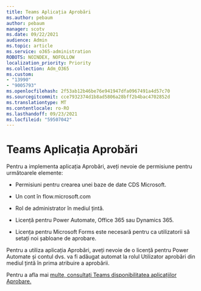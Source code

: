 ```yaml
---
title: Teams Aplicația Aprobări
ms.author: pebaum
author: pebaum
manager: scotv
ms.date: 09/22/2021
audience: Admin
ms.topic: article
ms.service: o365-administration
ROBOTS: NOINDEX, NOFOLLOW
localization_priority: Priority
ms.collection: Adm_O365
ms.custom:
- "13990"
- "9005793"
ms.openlocfilehash: 2f53ab12b46be76e941947dfa0967491a4d57c70
ms.sourcegitcommit: cce7932374d1b8ad5806a28bff2b4bac4702852d
ms.translationtype: MT
ms.contentlocale: ro-RO
ms.lasthandoff: 09/23/2021
ms.locfileid: "59507042"
---
```

# <a name="teams-approvals-app"></a>Teams Aplicația Aprobări

Pentru a implementa aplicația Aprobări, aveți nevoie de permisiune pentru următoarele elemente:

- Permisiuni pentru crearea unei baze de date CDS Microsoft.

- Un cont în flow.microsoft.com

- Rol de administrator în mediul țintă.

- Licență pentru Power Automate, Office 365 sau Dynamics 365.

- Licența pentru Microsoft Forms este necesară pentru ca utilizatorii să setați noi șabloane de aprobare.

Pentru a utiliza aplicația Aprobări, aveți nevoie de o licență pentru Power Automate și contul dvs. va fi adăugat automat la rolul Utilizator aprobări din mediul țintă în prima atribuire a aprobării.

Pentru a afla mai [multe, consultați Teams disponibilitatea aplicațiilor Aprobare.](https://docs.microsoft.com/microsoftteams/approval-admin)